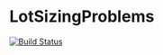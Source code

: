 # LotSizingProblems

[![Build Status](https://github.com/rafaelmartinelli/LotSizingProblems.jl/actions/workflows/CI.yml/badge.svg?branch=main)](https://github.com/rafaelmartinelli/LotSizingProblems.jl/actions/workflows/CI.yml?query=branch%3Amain)
